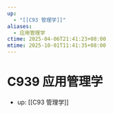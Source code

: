 ```yaml
---
up:
  - "[[C93 管理学]]"
aliases:
  - 应用管理学
ctime: 2025-04-06T21:41:23+08:00
mtime: 2025-10-01T11:41:35+08:00
---
```


# C939 应用管理学

- up: [[C93 管理学]]
